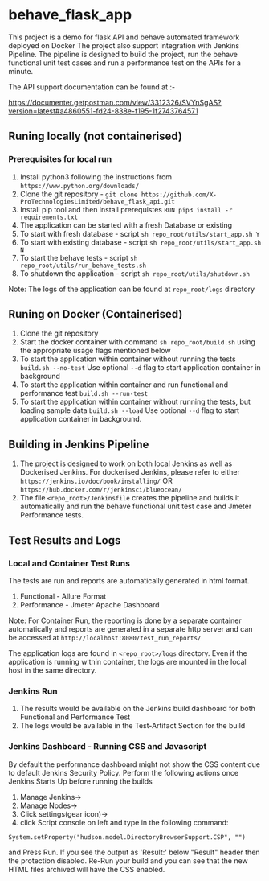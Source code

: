# behave_flask_app

This project is a demo for flask API and behave automated framework deployed on Docker
The project also support integration with Jenkins Pipeline. The pipeline is designed to build the project, run
the behave functional unit test cases and run a performance test on the APIs for a minute.

The API support documentation can be found at :- 

<https://documenter.getpostman.com/view/3312326/SVYnSgAS?version=latest#a4860551-fd24-838e-f195-1f2743764571>

## Runing locally (not containerised)
### Prerequisites for local run
1. Install python3 following the instructions from `https://www.python.org/downloads/`
2. Clone the git repository - `git clone https://github.com/X-ProTechnologiesLimited/behave_flask_api.git`
3. Install pip tool and then install prerequistes `RUN pip3 install -r requirements.txt`
4. The application can be started with a fresh Database or existing
5. To start with fresh database - script `sh repo_root/utils/start_app.sh Y`
6. To start with existing database - script `sh repo_root/utils/start_app.sh N`
7. To start the behave tests - script `sh repo_root/utils/run_behave_tests.sh`
8. To shutdown the application - script `sh repo_root/utils/shutdown.sh`

Note: The logs of the application can be found at `repo_root/logs` directory

## Runing on Docker (Containerised)
1. Clone the git repository
2. Start the docker container with command `sh repo_root/build.sh` using the appropriate usage
flags mentioned below
3. To start the application within container without running the tests `build.sh --no-test`
Use optional `--d` flag to start application container in background
4. To start the application within container and run functional and performance test `build.sh --run-test`
5. To start the application within container without running the tests, but loading sample data `build.sh --load`
Use optional `--d` flag to start application container in background.

## Building in Jenkins Pipeline
1. The project is designed to work on both local Jenkins as well as Dockerised Jenkins.
For dockerised Jenkins, please refer to either `https://jenkins.io/doc/book/installing/` OR 
`https://hub.docker.com/r/jenkinsci/blueocean/`
2. The file `<repo_root>/Jenkinsfile` creates the pipeline and builds it automatically and
run the behave functional unit test case and Jmeter Performance tests.

## Test Results and Logs

### Local and Container Test Runs
The tests are run and reports are automatically generated in html
format. 
1. Functional - Allure Format
2. Performance - Jmeter Apache Dashboard

Note: For Container Run, the reporting is done by a separate container automatically and reports
are generated in a separate http server and can be accessed at `http://localhost:8080/test_run_reports/`

The application logs are found in `<repo_root>/logs` directory. Even if the application is running
within container, the logs are mounted in the local host in the same directory.

### Jenkins Run
1. The results would be available on the Jenkins build dashboard for both Functional and Performance Test
2. The logs would be available in the Test-Artifact Section for the build

### Jenkins Dashboard - Running CSS and Javascript
By default the performance dashboard might not show the CSS content due to default Jenkins Security
Policy. Perform the following actions once Jenkins Starts Up before running the builds
1. Manage Jenkins->
2. Manage Nodes->
3. Click settings(gear icon)->
4. click Script console on left and type in the following command:

`System.setProperty("hudson.model.DirectoryBrowserSupport.CSP", "")`

and Press Run. If you see the output as 'Result:' below "Result" header then the protection disabled. 
Re-Run your build and you can see that the new HTML files archived will have the CSS enabled.


